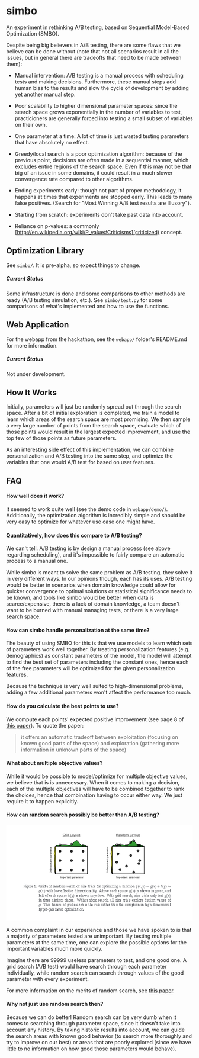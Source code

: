 simbo
=====

An experiment in rethinking A/B testing, based on Sequential Model-Based Optimization (SMBO).

Despite being big believers in A/B testing, there are some flaws that we believe can be done without (note that not all scenarios result in all the issues, but in general there are tradeoffs that need to be made between them):

- Manual intervention: A/B testing is a manual process with scheduling tests and making decisions. Furthermore, these manual steps add human bias to the results and slow the cycle of development by adding yet another manual step.

- Poor scalability to higher dimensional parameter spaces: since the search space grows exponentially in the number of variables to test, practicioners are generally forced into testing a small subset of variables on their own.

- One parameter at a time: A lot of time is just wasted testing parameters that have absolutely no effect.

- Greedy/local search is a poor optimization algorithm: because of the previous point, decisions are often made in a sequential manner, which excludes entire regions of the search space. Even if this may not be that big of an issue in some domains, it could result in a much slower convergence rate compared to other algorithms.

- Ending experiments early: though not part of proper methodology, it happens at times that experiments are stopped early. This leads to many false positives. (Search for "Most Winning A/B test results are Illusory").

- Starting from scratch: experiments don't take past data into account.

- Reliance on p-values: a commonly [http://en.wikipedia.org/wiki/P_value#Criticisms](criticized) concept.

Optimization Library
---

See `simbo/`. It is pre-alpha, so expect things to change.

##### Current Status #####

Some infrastructure is done and some comparisons to other methods are ready (A/B testing simulation, etc.). See `simbo/test.py` for some comparisons of what's implemented and how to use the functions.

Web Application
---

For the webapp from the hackathon, see the `webapp/` folder's README.md for more information.

##### Current Status #####

Not under development.

How It Works
---

Initially, parameters will just be randomly spread out through the search space. After a bit of initial exploration is completed, we train a model to learn which areas of the search space are most promising. We then sample a very large number of points from the search space, evaluate which of those points would result in the largest expected improvement, and use the top few of those points as future parameters.

As an interesting side effect of this implementation, we can combine personalization and A/B testing into the same step, and optimize the variables that one would A/B test for based on user features.

FAQ
---

#### How well does it work? ####

It seemed to work quite well (see the demo code in `webapp/demo/`). Additionally, the optimization algorithm is incredibly simple and should be very easy to optimize for whatever use case one might have.

#### Quantitatively, how does this compare to A/B testing? ####

We can't tell. A/B testing is by design a manual process (see above regarding scheduling), and it's impossible to fairly compare an automatic process to a manual one.

While simbo is meant to solve the same problem as A/B testing, they solve it in very different ways. In our opinions though, each has its uses. A/B testing would be better in scenarios when domain knowledge could allow for quicker convergence to optimal solutions or statistical significance needs to be known, and tools like simbo would be better when data is scarce/expensive, there is a lack of domain knowledge, a team doesn't want to be burned with manual managing tests, or there is a very large search space.

#### How can simbo handle personalization at the same time? ####

The beauty of using SMBO for this is that we use models to learn which sets of parameters work well together. By treating personalization features (e.g. demographics) as constant parameters of the model, the model will attempt to find the best set of parameters including the constant ones, hence each of the free parameters will be optimized for the given personalization features.

Because the technique is very well suited to high-dimensional problems, adding a few additional parameters won't affect the performance too much.

#### How do you calculate the best points to use? ####

We compute each points' expected positive improvement (see page 8 of [this paper](http://www.cs.ubc.ca/~hutter/papers/11-LION5-SMAC.pdf)). To quote the paper:

> it offers an automatic tradeoff between exploitation (focusing on known good parts of the space) and exploration (gathering more information in unknown parts of the space)

#### What about multiple objective values? ####

While it would be possible to model/optimize for multiple objective values, we believe that is is unnecessary. When it comes to making a decision, each of the multiple objectives will have to be combined together to rank the choices, hence that combination having to occur either way. We just require it to happen explicitly.

#### How can random search possibly be better than A/B testing? ####

![Random Search Image](images/random_search.png)

A common complaint in our experience and those we have spoken to is that a majority of parameters tested are unimportant. By testing multiple parameters at the same time, one can explore the possible options for the important variables much more quickly.

Imagine there are 99999 useless parameters to test, and one good one. A grid search (A/B test) would have search through each parameter individually, while random search can search through values of the good parameter with every experiment.

For more information on the merits of random search, see [this paper](http://jmlr.org/papers/volume13/bergstra12a/bergstra12a.pdf).

#### Why not just use random search then? ####

Because we can do better! Random search can be very dumb when it comes to searching through parameter space, since it doesn't take into account any history. By taking historic results into account, we can guide the search areas with known good behavior (to search more thoroughly and try to improve on our best) or areas that are poorly explored (since we have little to no information on how good those parameters would behave).
